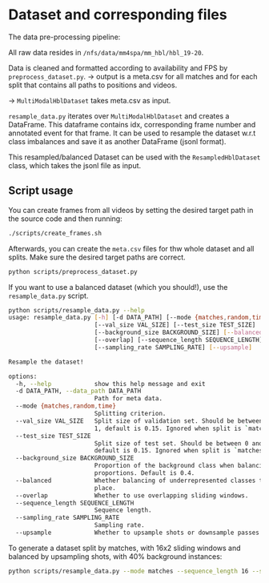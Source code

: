 # Dataset and corresponding files

The data pre-processing pipeline:

All raw data resides in `/nfs/data/mm4spa/mm_hbl/hbl_19-20`.

Data is cleaned and formatted according to availability and FPS by `preprocess_dataset.py`.
    -> output is a meta.csv for all matches and for each split that contains all paths to positions and videos.

-> `MultiModalHblDataset` takes meta.csv as input.

`resample_data.py` iterates over `MultiModalHblDataset` and creates a DataFrame.
This dataframe contains idx, corresponding frame number and annotated event for that frame.
It can be used to resample the dataset w.r.t class imbalances and save it as another DataFrame (jsonl format).

This resampled/balanced Dataset can be used with the `ResampledHblDataset` class, which takes the jsonl file as input.

## Script usage

You can create frames from all videos by setting the desired target path in the source code and then running:

```bash
./scripts/create_frames.sh
```

Afterwards, you can create the `meta.csv` files for thw whole dataset and all splits. Make sure the desired target paths
are correct.

```bash
python scripts/preprocess_dataset.py
```

If you want to use a balanced dataset (which you should!), use the `resample_data.py` script. 

```bash
python scripts/resample_data.py --help
usage: resample_data.py [-h] [-d DATA_PATH] [--mode {matches,random,time}]
                        [--val_size VAL_SIZE] [--test_size TEST_SIZE]
                        [--background_size BACKGROUND_SIZE] [--balanced]
                        [--overlap] [--sequence_length SEQUENCE_LENGTH]
                        [--sampling_rate SAMPLING_RATE] [--upsample]

Resample the dataset!

options:
  -h, --help            show this help message and exit
  -d DATA_PATH, --data_path DATA_PATH
                        Path for meta data.
  --mode {matches,random,time}
                        Splitting criterion.
  --val_size VAL_SIZE   Split size of validation set. Should be between 0 and
                        1, default is 0.15. Ignored when split is `matches`.
  --test_size TEST_SIZE
                        Split size of test set. Should be between 0 and 1,
                        default is 0.15. Ignored when split is `matches`.
  --background_size BACKGROUND_SIZE
                        Proportion of the background class when balancing
                        proportions. Default is 0.4.
  --balanced            Whether balancing of underrepresented classes takes
                        place.
  --overlap             Whether to use overlapping sliding windows.
  --sequence_length SEQUENCE_LENGTH
                        Sequence length.
  --sampling_rate SAMPLING_RATE
                        Sampling rate.
  --upsample            Whether to upsample shots or downsample passes.
```

To generate a dataset split by matches, with 16x2 sliding windows and balanced by upsampling shots, with 40% background instances:

```bash
python scripts/resample_data.py --mode matches --sequence_length 16 --sampling_rate 2 --balanced --background_size 0.4 --upsample
```